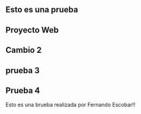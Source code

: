 ## Esto es una prueba
## Proyecto Web
## Cambio 2
## prueba 3
## Prueba 4
Esto es una brueba realizada por Fernando Escobar!!